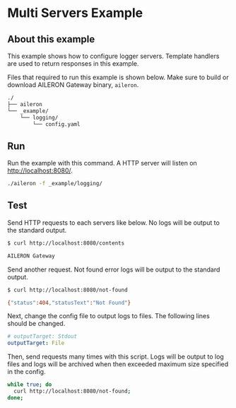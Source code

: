 # Multi Servers Example

## About this example

This example shows how to configure logger servers.
Template handlers are used to return responses in this example.

Files that required to run this example is shown below.
Make sure to build or download AILERON Gateway binary, `aileron`.

```txt
./
├── aileron
└── _example/
    └── logging/
        └── config.yaml
```

## Run

Run the example with this command.
A HTTP server will listen on [http://localhost:8080/](http://localhost:8080/).

```bash
./aileron -f _example/logging/
```

## Test

Send HTTP requests to each servers like below.
No logs will be output to the standard output.

```bash
$ curl http://localhost:8080/contents

AILERON Gateway
```

Send another request.
Not found error logs will be output to the standard output.

```bash
$ curl http://localhost:8080/not-found

{"status":404,"statusText":"Not Found"}
```

Next, change the config file to output logs to files.
The following lines should be changed.

```yaml
# outputTarget: Stdout
outputTarget: File
```

Then, send requests many times with this script.
Logs will be output to log files and logs will be archived when then exceeded maximum size specified in the config.

```bash
while true; do 
  curl http://localhost:8080/not-found;
done;
```
